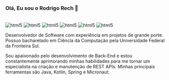 ### Olá, Eu sou o Rodrigo Rech 👋
<div style="display: inline_bloc"><br/>
  <img align="center" alt="html5"src="https://img.shields.io/badge/Java-ED8B00?style=for-the-badge&logo=openjdk&logoColor=white"/>
  <img align="center" alt="html5"src="https://img.shields.io/badge/Kotlin-0095D5?&style=for-the-badge&logo=kotlin&logoColor=white"/>
  <img align="center" alt="html5"src="https://img.shields.io/badge/Spring-6DB33F?style=for-the-badge&logo=spring&logoColor=white"/>
  <img align="center" alt="html5"src="https://img.shields.io/badge/MongoDB-4EA94B?style=for-the-badge&logo=mongodb&logoColor=white"/>
  <img align="center" alt="html5"src="https://img.shields.io/badge/PostgreSQL-316192?style=for-the-badge&logo=postgresql&logoColor=white"/>
  <img align="center" alt="html5"src="https://img.shields.io/badge/Amazon_AWS-232F3E?style=for-the-badge&logo=amazon-aws&logoColor=white"/>
</div>

Desenvolvedor de Software com experiência em projetos de grande porte. Possuo bacharelado em Ciência da Computação pela Universidade Federal da Fronteira Sul.

Sou apaixonado pelo desenvolvimento de Back-End e estou constantemente aprimorando minhas habilidades para me tornar um especialista na criação e manutenção de REST APIs. Minhas principais ferramentas são Java, Kotlin, Spring e Micronaut.

